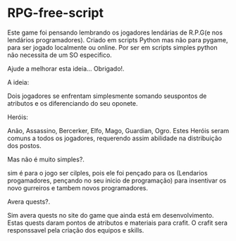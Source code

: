 ﻿# RPG-free-script

Este game foi pensando lembrando os jogadores lendárias de R.P.G(e nos lendários programadores).
Criado em scripts Python mas não para pygame, para ser jogado localmente ou online.
Por ser em scripts simples python não necessita de um SO especifico.

Ajude a melhorar esta ideia...
Obrigado!.

A ideia:

Dois jogadores se enfrentam simplesmente somando seuspontos de atributos e os diferenciando do seu oponete.

Heróis:

Anão, Assassino, Bercerker, Elfo, Mago, Guardian, Ogro.
Estes Heróis seram comuns a todos os jogadores, requerendo assim
abilidade na distribuição dos postos.

Mas não é muito simples?.

sim é para o jogo ser cilples, pois ele foi pençado para os (Lendarios progamadores, pençando no seu inicio de programação)
para insentivar os novo gurreiros e tambem novos programadores.

Avera quests?.

Sim avera quests no site do game que ainda está em desenvolvimento.
Estas quests daram pontos de atributos e materiais para crafit.
O crafit sera responssavel pela criação dos equipos e skills.

